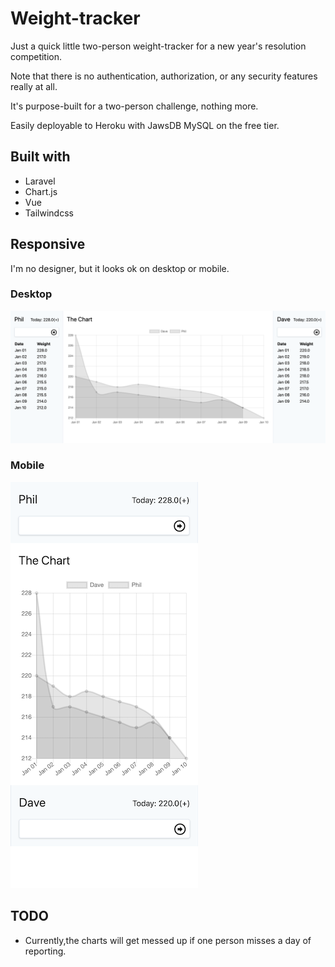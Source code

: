 # Weight-tracker

Just a quick little two-person weight-tracker for a new year's resolution competition.

Note that there is no authentication, authorization, or any security features really at all.

It's purpose-built for a two-person challenge, nothing more.

Easily deployable to Heroku with JawsDB MySQL on the free tier.

## Built with
- Laravel
- Chart.js
- Vue
- Tailwindcss

## Responsive
I'm no designer, but it looks ok on desktop or mobile.

### Desktop
![Desktop screenshot](https://raw.githubusercontent.com/dsamojlenko/weight-tracker/master/screenshots/desktop.png)

### Mobile
<img src="https://raw.githubusercontent.com/dsamojlenko/weight-tracker/master/screenshots/mobile.png" width="300">

## TODO
- Currently,the charts will get messed up if one person misses a day of reporting.